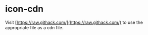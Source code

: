 # icon-cdn

Visit [https://raw.githack.com/](https://raw.githack.com/) to use the appropriate file as a cdn file.
